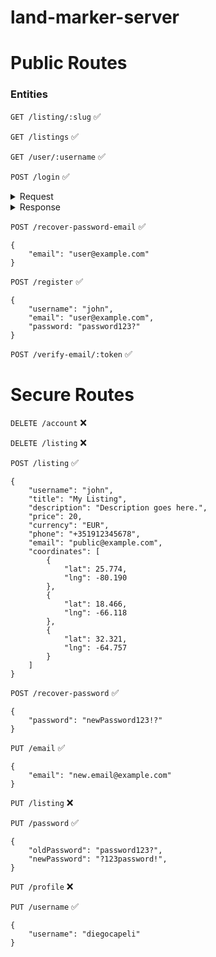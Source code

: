 # land-marker-server

# Public Routes

### Entities

`GET /listing/:slug` ✅

`GET /listings` ✅

`GET /user/:username` ✅

`POST /login` ✅
<details>
<summary>Request</summary>

```
{
    "login": string,
    "password: string
}
```
</details>

<details>
<summary>Response</summary>

```
{
	"username": string,
	"email": string,
	"verified": boolean,
	"bio": string,
	"phone": string,
	"token": string
}
```
</details>

`POST /recover-password-email` ✅
```
{
    "email": "user@example.com"
}
```

`POST /register` ✅
```
{
    "username": "john",
    "email": "user@example.com",
    "password: "password123?"
}
```

`POST /verify-email/:token` ✅

# Secure Routes

`DELETE /account` ❌

`DELETE /listing` ❌

`POST /listing` ✅
```
{
    "username": "john",
    "title": "My Listing",
    "description": "Description goes here.",
    "price": 20,
    "currency": "EUR",
    "phone": "+351912345678",
    "email": "public@example.com",
    "coordinates": [
        {
            "lat": 25.774,
            "lng": -80.190
        },
        {
            "lat": 18.466,
            "lng": -66.118
        },
        {
            "lat": 32.321,
            "lng": -64.757
        }
    ]
}
```

`POST /recover-password` ✅
```
{
	"password": "newPassword123!?"
}
```

`PUT /email` ✅
```
{
    "email": "new.email@example.com"
}
```

`PUT /listing` ❌

`PUT /password` ✅
```
{
    "oldPassword": "password123?",
    "newPassword": "?123password!",
}
```

`PUT /profile` ❌

`PUT /username` ✅
```
{
    "username": "diegocapeli"
}
```

